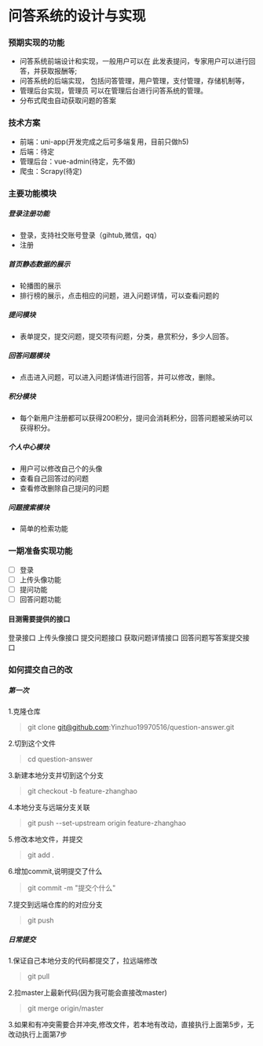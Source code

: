 # 问答系统的设计与实现
### 预期实现的功能
* 问答系统前端设计和实现，一般用户可以在 此发表提问，专家用户可以进行回答，并获取报酬等;
* 问答系统的后端实现， 包括问答管理，用户管理，支付管理，存储机制等，
* 管理后台实现，管理员 可以在管理后台进行问答系统的管理。
* 分布式爬虫自动获取问题的答案

### 技术方案

* 前端：uni-app(开发完成之后可多端复用，目前只做h5)
* 后端：待定
* 管理后台：vue-admin(待定，先不做)
* 爬虫：Scrapy(待定)

### 主要功能模块
##### 登录注册功能
* 登录，支持社交账号登录（gihtub,微信，qq）
* 注册

##### 首页静态数据的展示

* 轮播图的展示
* 排行榜的展示，点击相应的问题，进入问题详情，可以查看问题的
##### 提问模块

* 表单提交，提交问题，提交项有问题，分类，悬赏积分，多少人回答。
##### 回答问题模块
* 点击进入问题，可以进入问题详情进行回答，并可以修改，删除。
##### 积分模块
* 每个新用户注册都可以获得200积分，提问会消耗积分，回答问题被采纳可以获得积分。
##### 个人中心模块
* 用户可以修改自己个的头像
* 查看自己回答过的问题
* 查看修改删除自己提问的问题
##### 问题搜索模块
* 简单的检索功能


### 一期准备实现功能
- [ ] 登录
- [ ] 上传头像功能
- [ ] 提问功能
- [ ] 回答问题功能

#### 目测需要提供的接口
登录接口
上传头像接口
提交问题接口
获取问题详情接口
回答问题写答案提交接口

### 如何提交自己的改
##### 第一次

1.克隆仓库
> git clone git@github.com:Yinzhuo19970516/question-answer.git

2.切到这个文件
> cd question-answer

3.新建本地分支并切到这个分支
> git checkout -b feature-zhanghao

4.本地分支与远端分支关联
> git push --set-upstream origin feature-zhanghao

5.修改本地文件，并提交
> git add .

6.增加commit,说明提交了什么
> git commit -m "提交个什么"

7.提交到远端仓库的的对应分支
> git push 

##### 日常提交
1.保证自己本地分支的代码都提交了，拉远端修改
> git pull

2.拉master上最新代码(因为我可能会直接改master)
> git merge origin/master

3.如果和有冲突需要合并冲突,修改文件，若本地有改动，直接执行上面第5步，无改动执行上面第7步

